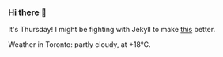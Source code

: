 ### Hi there :wave:

It's Thursday! I might be fighting with Jekyll to make [this](https://swissclubto.github.io) better.

Weather in Toronto: partly cloudy, at +18°C.

